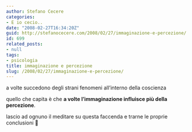 ```yaml
---
author: Stefano Cecere
categories:
- E io cecio..
date: "2008-02-27T16:34:20Z"
guid: http://stefanocecere.com/2008/02/27/immaginazione-e-percezione/
id: 699
related_posts:
- null
tags:
- psicologia
title: immaginazione e percezione
slug: /2008/02/27/immaginazione-e-percezione/
---
```


a volte succedono degli strani fenomeni all&#8217;interno della coscienza

quello che capita è che **a volte l&#8217;immaginazione influisce più della percezione**.

lascio ad ognuno il meditare su questa faccenda e trarne le proprie conclusioni 🙂